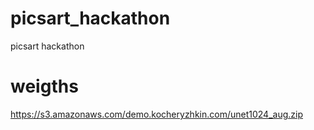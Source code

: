 # picsart_hackathon
picsart hackathon

# weigths
https://s3.amazonaws.com/demo.kocheryzhkin.com/unet1024_aug.zip